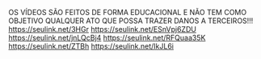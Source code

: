 OS VÍDEOS SÃO FEITOS DE FORMA EDUCACIONAL E NÃO TEM COMO OBJETIVO QUALQUER ATO QUE POSSA TRAZER DANOS A TERCEIROS!!! https://seulink.net/3HGr https://seulink.net/ESnVpj6ZDU https://seulink.net/jnLQcBj4 https://seulink.net/RFQuaa35K https://seulink.net/ZTBh https://seulink.net/IkJL6i
